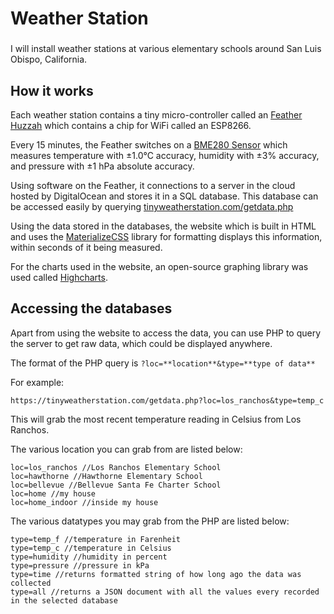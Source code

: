 # Weather Station

### 
I will install weather stations at various elementary schools around San Luis Obispo, California.

## How it works
Each weather station contains a tiny micro-controller called an [Feather Huzzah](https://www.adafruit.com/product/2821) which contains a chip for WiFi called an ESP8266.

Every 15 minutes, the Feather switches on a [BME280 Sensor](https://www.adafruit.com/product/2652) which measures temperature with ±1.0°C accuracy, humidity with ±3% accuracy, and pressure with ±1 hPa absolute accuracy.

Using software on the Feather, it connections to a server in the cloud hosted by DigitalOcean and stores it in a SQL database. This database can be accessed easily by querying [tinyweatherstation.com/getdata.php](tinyweatherstation.com/getdata.php)

Using the data stored in the databases, the website which is built in HTML and uses the [MaterializeCSS](https://materializecss.com/) library for formatting displays this information, within seconds of it being measured.

For the charts used in the website, an open-source graphing library was used called [Highcharts](https://www.highcharts.com/).

## Accessing the databases
Apart from using the website to access the data, you can use PHP to query the server to get raw data, which could be displayed anywhere.

The format of the PHP query is `?loc=**location**&type=**type of data**`

For example:
```
https://tinyweatherstation.com/getdata.php?loc=los_ranchos&type=temp_c
```
This will grab the most recent temperature reading in Celsius from Los Ranchos.

The various location you can grab from are listed below:
```
loc=los_ranchos //Los Ranchos Elementary School
loc=hawthorne //Hawthorne Elementary School
loc=bellevue //Bellevue Santa Fe Charter School
loc=home //my house
loc=home_indoor //inside my house
```

The various datatypes you may grab from the PHP are listed below:
```
type=temp_f //temperature in Farenheit
type=temp_c //temperature in Celsius
type=humidity //humidity in percent
type=pressure //pressure in kPa
type=time //returns formatted string of how long ago the data was collected
type=all //returns a JSON document with all the values every recorded in the selected database
```
